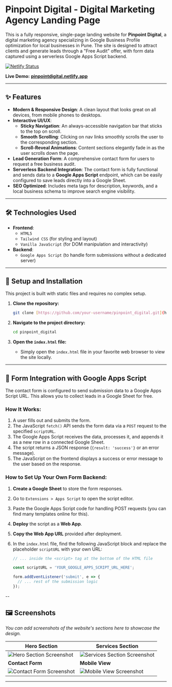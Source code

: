 # Pinpoint Digital - Digital Marketing Agency Landing Page

This is a fully responsive, single-page landing website for **Pinpoint Digital**, a digital marketing agency specializing in Google Business Profile optimization for local businesses in Pune. The site is designed to attract clients and generate leads through a "Free Audit" offer, with form data captured using a serverless Google Apps Script backend.

[![Netlify Status](https://api.netlify.com/api/v1/badges/YOUR_NETLIFY_BADGE_ID/deploy-status)](https://app.netlify.com/sites/pinpointdigital/deploys)

**Live Demo:** [**pinpointdigital.netlify.app**](https://pinpointdigital.netlify.app)

---

## ✨ Features

-   **Modern & Responsive Design**: A clean layout that looks great on all devices, from mobile phones to desktops.
-   **Interactive UI/UX**:
    -   **Sticky Navigation**: An always-accessible navigation bar that sticks to the top on scroll.
    -   **Smooth Scrolling**: Clicking on nav links smoothly scrolls the user to the corresponding section.
    -   **Scroll-Reveal Animations**: Content sections elegantly fade in as the user scrolls down the page.
-   **Lead Generation Form**: A comprehensive contact form for users to request a free business audit.
-   **Serverless Backend Integration**: The contact form is fully functional and sends data to a **Google Apps Script** endpoint, which can be easily configured to save leads directly into a Google Sheet.
-   **SEO Optimized**: Includes meta tags for description, keywords, and a local business schema to improve search engine visibility.

---

## 🛠️ Technologies Used

-   **Frontend**:
    -   `HTML5`
    -   `Tailwind CSS` (for styling and layout)
    -   `Vanilla JavaScript` (for DOM manipulation and interactivity)
-   **Backend**:
    -   `Google Apps Script` (to handle form submissions without a dedicated server)

---

## 🚀 Setup and Installation

This project is built with static files and requires no complex setup.

1.  **Clone the repository:**
    ```bash
    git clone [https://github.com/your-username/pinpoint_digital.git](https://github.com/your-username/pinpoint_digital.git)
    ```

2.  **Navigate to the project directory:**
    ```bash
    cd pinpoint_digital
    ```

3.  **Open the `index.html` file:**
    -   Simply open the `index.html` file in your favorite web browser to view the site locally.

---

## 📝 Form Integration with Google Apps Script

The contact form is configured to send submission data to a Google Apps Script URL. This allows you to collect leads in a Google Sheet for free.

### How It Works:
1.  A user fills out and submits the form.
2.  The JavaScript `fetch()` API sends the form data via a `POST` request to the specified `scriptURL`.
3.  The Google Apps Script receives the data, processes it, and appends it as a new row in a connected Google Sheet.
4.  The script returns a JSON response (`{result: 'success'}` or an error message).
5.  The JavaScript on the frontend displays a success or error message to the user based on the response.

### How to Set Up Your Own Form Backend:
1.  **Create a Google Sheet** to store the form responses.
2.  Go to `Extensions > Apps Script` to open the script editor.
3.  Paste the Google Apps Script code for handling POST requests (you can find many templates online for this).
4.  **Deploy** the script as a **Web App**.
5.  **Copy the Web App URL** provided after deployment.
6.  In the `index.html` file, find the following JavaScript block and replace the placeholder `scriptURL` with your own URL:

    ```javascript
    // ... inside the <script> tag at the bottom of the HTML file
    
    const scriptURL = 'YOUR_GOOGLE_APPS_SCRIPT_URL_HERE';
    
    form.addEventListener('submit', e => {
      // ... rest of the submission logic
    });
    ```

--

## 🖼️ Screenshots

_You can add screenshots of the website's sections here to showcase the design._

| Hero Section                                   | Services Section                            |
| ---------------------------------------------- | ------------------------------------------- |
| ![Hero Section Screenshot](<img src="https://i.ibb.co/N626G0bc/Screenshot-2025-09-29-021258.png" alt="Screenshot-2025-09-29-021258" border="0">)      | ![Services Section Screenshot](<img src="https://i.ibb.co/S767ryGQ/Screenshot-2025-09-29-021320.png" alt="Screenshot-2025-09-29-021320" border="0">) |
| **Contact Form** | **Mobile View** |
| ![Contact Form Screenshot](<img src="https://i.ibb.co/W4KTR21n/Screenshot-2025-09-29-021336.png" alt="Screenshot-2025-09-29-021336" border="0">)      | ![Mobile View Screenshot](<img src="https://i.ibb.co/P0q4gdz/Screenshot-2025-09-29-021409.png" alt="Screenshot-2025-09-29-021409" border="0">)    |

---
